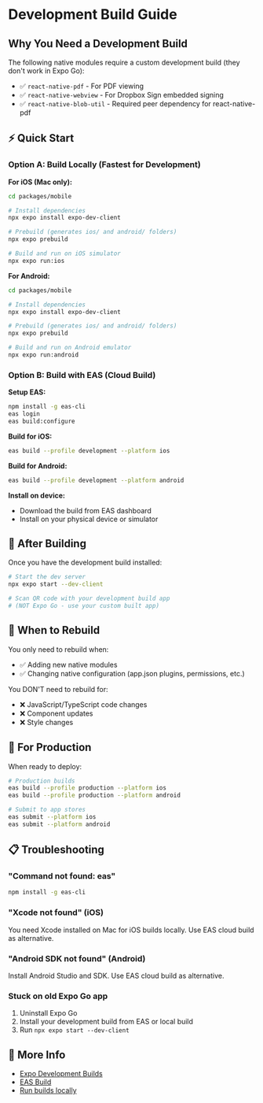 # Development Build Guide

## Why You Need a Development Build

The following native modules require a custom development build (they don't work in Expo Go):
- ✅ `react-native-pdf` - For PDF viewing
- ✅ `react-native-webview` - For Dropbox Sign embedded signing
- ✅ `react-native-blob-util` - Required peer dependency for react-native-pdf

## ⚡ Quick Start

### Option A: Build Locally (Fastest for Development)

**For iOS (Mac only):**
```bash
cd packages/mobile

# Install dependencies
npx expo install expo-dev-client

# Prebuild (generates ios/ and android/ folders)
npx expo prebuild

# Build and run on iOS simulator
npx expo run:ios
```

**For Android:**
```bash
cd packages/mobile

# Install dependencies
npx expo install expo-dev-client

# Prebuild (generates ios/ and android/ folders)
npx expo prebuild

# Build and run on Android emulator
npx expo run:android
```

### Option B: Build with EAS (Cloud Build)

**Setup EAS:**
```bash
npm install -g eas-cli
eas login
eas build:configure
```

**Build for iOS:**
```bash
eas build --profile development --platform ios
```

**Build for Android:**
```bash
eas build --profile development --platform android
```

**Install on device:**
- Download the build from EAS dashboard
- Install on your physical device or simulator

## 📱 After Building

Once you have the development build installed:

```bash
# Start the dev server
npx expo start --dev-client

# Scan QR code with your development build app
# (NOT Expo Go - use your custom built app)
```

## 🔄 When to Rebuild

You only need to rebuild when:
- ✅ Adding new native modules
- ✅ Changing native configuration (app.json plugins, permissions, etc.)

You DON'T need to rebuild for:
- ❌ JavaScript/TypeScript code changes
- ❌ Component updates
- ❌ Style changes

## 🚀 For Production

When ready to deploy:

```bash
# Production builds
eas build --profile production --platform ios
eas build --profile production --platform android

# Submit to app stores
eas submit --platform ios
eas submit --platform android
```

## 📋 Troubleshooting

### "Command not found: eas"
```bash
npm install -g eas-cli
```

### "Xcode not found" (iOS)
You need Xcode installed on Mac for iOS builds locally.
Use EAS cloud build as alternative.

### "Android SDK not found" (Android)
Install Android Studio and SDK.
Use EAS cloud build as alternative.

### Stuck on old Expo Go app
1. Uninstall Expo Go
2. Install your development build from EAS or local build
3. Run `npx expo start --dev-client`

## 📖 More Info

- [Expo Development Builds](https://docs.expo.dev/develop/development-builds/introduction/)
- [EAS Build](https://docs.expo.dev/build/introduction/)
- [Run builds locally](https://docs.expo.dev/guides/local-app-development/)

